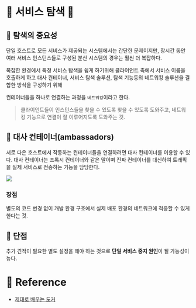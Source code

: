 # 🐋 서비스 탐색 🐋

## 🦐 탐색의 중요성

단일 호스트로 모든 서비스가 제공되는 시스템에서는 간단한 문제이지만, 
장시간 동안 여러 서비스 인스턴스들로 구성된 분산 시스템의 경우는 훨씬 더 복잡하다.

복잡한 환경에서 특정 서비스 탐색을 쉽게 하기위해 클라이언트 측에서 서비스 이름을 호출하게 하고
대사 컨테이너, 서비스 탐색 솔루션, 탐색 기능등의 네트워킹 솔루션을 결합한 방식을 구성하기 위해

컨테이너들을 하나로 연결하는 과정을 `네트워킹`이라고 한다.

> 클라이언트들이 인스턴스들을 찾을 수 있도록 찾을 수 있도록 도와주고, 네트워킹 기능으로 연결이 잘 이루어지도록 도와주는 것.

## 🦐 대사 컨테이너(ambassadors)

서로 다은 호스트에서 작동하는 컨테이너들을 연결하려면 대사 컨테이너를 이용할 수 있다.
대사 컨테이너는 프록시 컨테이너와 같은 말이며 진짜 컨테이너를 대신하여 트래픽을 실제 서비스로 전송하는 기능을 담당한다.


![](https://www.oreilly.com/content/wp-content/uploads/sites/2/2019/06/dnsd_0503-94cd1a84563c20456a2c2b1d5574dfa0.png)



### 장점
별도의 코드 변경 없이 개발 환경 구조에서 실제 배포 환경의 네트워크에 적응할 수 있게 한다는 것.

## 🦐 단점
추가 견적이 필요한 별도 설정을 해야 하는 것으로 **단일 서비스 중지 원인**이 될 가능성이 높다.

# 🐋 Reference
- [제대로 배우는 도커](http://www.yes24.com/Product/Goods/34648781)